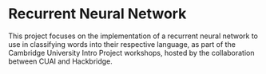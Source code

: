 # Recurrent Neural Network
This project focuses on the implementation of a recurrent neural network to use in classifying words into their respective language, as part of the Cambridge University Intro Project workshops, hosted by the collaboration between CUAI and Hackbridge.
